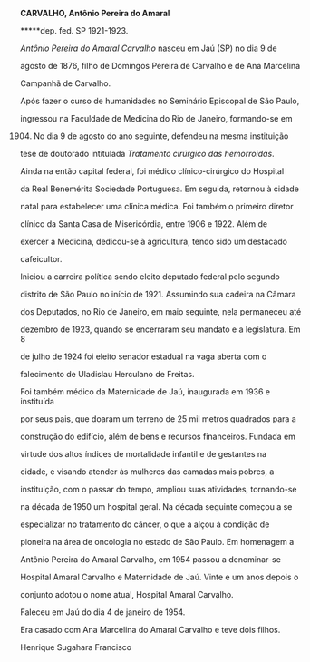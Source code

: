 **CARVALHO, Antônio Pereira do Amaral**



**\***dep. fed. SP 1921-1923.



*Antônio Pereira do Amaral Carvalho* nasceu em Jaú (SP) no dia 9 de

agosto de 1876, filho de Domingos Pereira de Carvalho e de Ana Marcelina

Campanhã de Carvalho.



Após fazer o curso de humanidades no Seminário Episcopal de São Paulo,

ingressou na Faculdade de Medicina do Rio de Janeiro, formando-se em

1904. No dia 9 de agosto do ano seguinte, defendeu na mesma instituição

tese de doutorado intitulada *Tratamento cirúrgico das hemorroidas*.

Ainda na então capital federal, foi médico clínico-cirúrgico do Hospital

da Real Benemérita Sociedade Portuguesa. Em seguida, retornou à cidade

natal para estabelecer uma clínica médica. Foi também o primeiro diretor

clínico da Santa Casa de Misericórdia, entre 1906 e 1922. Além de

exercer a Medicina, dedicou-se à agricultura, tendo sido um destacado

cafeicultor.



Iniciou a carreira política sendo eleito deputado federal pelo segundo

distrito de São Paulo no início de 1921. Assumindo sua cadeira na Câmara

dos Deputados, no Rio de Janeiro, em maio seguinte, nela permaneceu até

dezembro de 1923, quando se encerraram seu mandato e a legislatura. Em 8

de julho de 1924 foi eleito senador estadual na vaga aberta com o

falecimento de Uladislau Herculano de Freitas.



Foi também médico da Maternidade de Jaú, inaugurada em 1936 e instituída

por seus pais, que doaram um terreno de 25 mil metros quadrados para a

construção do edifício, além de bens e recursos financeiros. Fundada em

virtude dos altos índices de mortalidade infantil e de gestantes na

cidade, e visando atender às mulheres das camadas mais pobres, a

instituição, com o passar do tempo, ampliou suas atividades, tornando-se

na década de 1950 um hospital geral. Na década seguinte começou a se

especializar no tratamento do câncer, o que a alçou à condição de

pioneira na área de oncologia no estado de São Paulo. Em homenagem a

Antônio Pereira do Amaral Carvalho, em 1954 passou a denominar-se

Hospital Amaral Carvalho e Maternidade de Jaú. Vinte e um anos depois o

conjunto adotou o nome atual, Hospital Amaral Carvalho.



Faleceu em Jaú do dia 4 de janeiro de 1954.



Era casado com Ana Marcelina do Amaral Carvalho e teve dois filhos.



Henrique Sugahara Francisco



